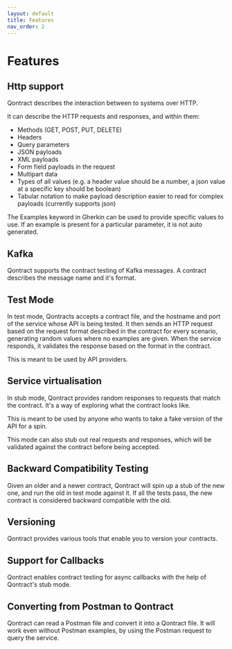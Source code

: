 ```yaml
---
layout: default
title: Features
nav_order: 2
---
```

# Features

## Http support

Qontract describes the interaction between to systems over HTTP.

It can describe the HTTP requests and responses, and within them:
* Methods (GET, POST, PUT, DELETE)
* Headers
* Query parameters
* JSON payloads
* XML payloads
* Form field payloads in the request
* Multipart data
* Types of all values (e.g. a header value should be a number, a json value at a specific key should be boolean)
* Tabular notation to make payload description easier to read for complex payloads (currently supports json)

The Examples keyword in Gherkin can be used to provide specific values to use. If an example is present for a particular parameter, it is not auto generated.

## Kafka

Qontract supports the contract testing of Kafka messages. A contract describes the message name and it's format.

## Test Mode

In test mode, Qontracts accepts a contract file, and the hostname and port of the service whose API is being tested. It then sends an HTTP request based on the request format described in the contract for every scenario, generating random values where no examples are given. When the service responds, it validates the response based on the format in the contract.

This is meant to be used by API providers.

## Service virtualisation

In stub mode, Qontract provides random responses to requests that match the contract. It's a way of exploring what the contract looks like.

This is meant to be used by anyone who wants to take a fake version of the API for a spin.

This mode can also stub out real requests and responses, which will be validated against the contract before being accepted.

## Backward Compatibility Testing

Given an older and a newer contract, Qontract will spin up a stub of the new one, and run the old in test mode against it. If all the tests pass, the new contract is considered backward compatible with the old.

## Versioning

Qontract provides various tools that enable you to version your contracts.

## Support for Callbacks

Qontract enables contract testing for async callbacks with the help of Qontract's stub mode.

## Converting from Postman to Qontract

Qontract can read a Postman file and convert it into a Qontract file. It will work even without Postman examples, by using the Postman request to query the service.
